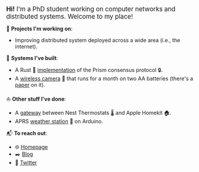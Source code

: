 <span style="font-size:larger;"><b>Hi!</b> I'm a PhD student working on computer networks and distributed systems. Welcome to my place!</span>

📆 __Projects I'm working on__:

- Improving distributed system deployed across a wide area (i.e., the internet).

🚜 __Systems I've built__:

- A Rust 🦀️ [implementation](https://github.com/yangl1996/prism-rust) of the Prism consensus protocol 🔒.
- A [wireless camera](https://github.com/cjosephson/backcam) 🎥 that runs for a month on two AA batteries (there's a [paper](https://dl.acm.org/doi/10.1145/3302506.3310403) on it).

⛵️ __Other stuff I've done__:

- A [gateway](https://github.com/yangl1996/nesthub) between Nest Thermostats 🌡️ and Apple Homekit 🏠.
- APRS [weather station](https://github.com/yangl1996/aprswxbox) 🌈 on Arduino.

📬 __To reach out__:

- 🌐 [Homepage](http://leiy.me)
- ✒️ [Blog](http://blog.leiy.me)
- 📢 [Twitter](https://twitter.com/yangl1996)

